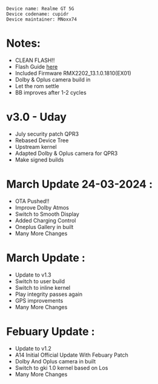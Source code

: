 ```
Device name: Realme GT 5G
Device codename: cupidr
Device maintainer: MNoxx74
```

# Notes:
- CLEAN FLASH!!
- Flash Guide [here](https://github.com/Project-PixelStar/official_devices/blob/14/instructions/cupidr.md)
- Included Firmware RMX2202_13.1.0.1810(EX01)
- Dolby & Oplus camera build in
- Let the rom settle
- BB improves after 1-2 cycles

# v3.0 - Uday
- July security patch QPR3
- Rebased Device Tree
- Upstream kernel
- Adapted Dolby & Oplus camera for QPR3
- Make signed builds

# March Update 24-03-2024 :
- OTA Pushed!!
- Improve Dolby Atmos
- Switch to Smooth Display
- Added Charging Control
- Oneplus Gallery in built
- Many More Changes

# March Update :
- Update to v1.3
- Switch to user build
- Switch to inline kernel
- Play integrity passes again
- GPS improvements
- Many More Changes

# Febuary Update : 
- Update to v1.2
- A14 Initial Official Update With Febuary Patch
- Dolby And Oplus camera in built
- Switch to gki 1.0 kernel based on Los
- Many More Changes